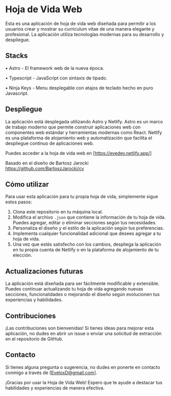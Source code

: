 # Hoja de Vida Web

Esta es una aplicación de hoja de vida web diseñada para permitir a los usuarios crear y mostrar su curriculum vitae de una manera elegante y profesional. La aplicación utiliza tecnologías modernas para su desarrollo y despliegue.

## Stacks
• Astro - El framework web de la nueva época.

• Typescript - JavaScript con sintaxis de tipado.

• Ninja Keys - Menu desplegable con atajos de teclado hecho en puro Javascript.

## Despliegue

La aplicación está desplegada utilizando Astro y Netlify. Astro es un marco de trabajo moderno que permite construir aplicaciones web con componentes web estándar y herramientas modernas como React. Netlify es una plataforma de alojamiento web y automatización que facilita el despliegue continuo de aplicaciones web.

Puedes acceder a la hoja de vida web en [https://evedev.netlify.app/]

Basado en el diseño de Bartosz Jarocki https://github.com/BartoszJarocki/cv

## Cómo utilizar

Para usar esta aplicación para tu propia hoja de vida, simplemente sigue estos pasos:

1. Clona este repositorio en tu máquina local.
2. Modifica el archivo `.json` que contiene la información de tu hoja de vida. Puedes agregar, editar o eliminar secciones según tus necesidades.
3. Personaliza el diseño y el estilo de la aplicación según tus preferencias.
4. Implementa cualquier funcionalidad adicional que desees agregar a tu hoja de vida.
5. Una vez que estés satisfecho con los cambios, despliega la aplicación en tu propia cuenta de Netlify o en la plataforma de alojamiento de tu elección.

## Actualizaciones futuras

La aplicación está diseñada para ser fácilmente modificable y extensible. Puedes continuar actualizando tu hoja de vida agregando nuevas secciones, funcionalidades o mejorando el diseño según evolucionen tus experiencias y habilidades.

## Contribuciones

¡Las contribuciones son bienvenidas! Si tienes ideas para mejorar esta aplicación, no dudes en abrir un issue o enviar una solicitud de extracción en el repositorio de GitHub.

## Contacto

Si tienes alguna pregunta o sugerencia, no dudes en ponerte en contacto conmigo a través de [EveloxD@gmail.com].

¡Gracias por usar la Hoja de Vida Web! Espero que te ayude a destacar tus habilidades y experiencias de manera efectiva.
